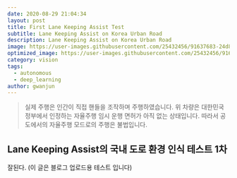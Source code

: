 ```yaml
---
date: 2020-08-29 21:04:34
layout: post
title: First Lane Keeping Assist Test
subtitle: Lane Keeping Assist on Korea Urban Road
description: Lane Keeping Assist on Korea Urban Road
image: https://user-images.githubusercontent.com/25432456/91637683-24d80000-ea45-11ea-948c-075254c0241d.jpeg
optimized_image: https://user-images.githubusercontent.com/25432456/91637683-24d80000-ea45-11ea-948c-075254c0241d.jpeg
category: vision
tags:
  - autonomous
  - deep_learning
author: gwanjun
---
```


> 실제 주행은 인간이 직접 핸들을 조작하며 주행하였습니다.
> 위 차량은 대한민국 정부에서 인정하는 자율주행 임시 운행 면허가 아직 없는 상태입니다. 따라서 공도에서의 자율주행 모드로의 주행은 불법입니다.


## Lane Keeping Assist의 국내 도로 환경 인식 테스트 1차

잘된다. (이 글은 블로그 업로드용 테스트 입니다)
